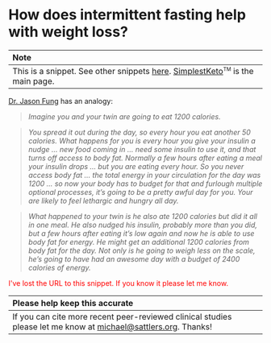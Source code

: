 # How does intermittent fasting help with weight loss?

| Note |
| :--- |
| This is a snippet. See other snippets [here](https://github.com/mickeys/lose-weight-keto/tree/master/snippets). [SimplestKeto](https://github.com/mickeys/lose-weight-keto/blob/master/simplest-keto-how-to-start.md)<sup><font size="-2">TM</font></sup> is the main page. |

<a href="https://twitter.com/drjasonfung">Dr. Jason Fung</a> has an analogy:

> _Imagine you and your twin are going to eat 1200 calories._

> _You spread it out during the day, so every hour you eat another 50 calories. What happens for you is every hour you give your insulin a nudge … new food coming in … need some insulin to use it, and that turns off access to body fat. Normally a few hours after eating a meal your insulin drops … but you are eating every hour. So you never access body fat … the total energy in your circulation for the day was 1200 … so now your body has to budget for that and furlough multiple optional processes, it’s going to be a pretty awful day for you. Your are likely to feel lethargic and hungry all day._

> _What happened to your twin is he also ate 1200 calories but did it all in one meal. He also nudged his insulin, probably more than you did, but a few hours after eating it’s low again and now he is able to use body fat for energy. He might get an additional 1200 calories from body fat for the day. Not only is he going to weigh less on the scale, he’s going to have had an awesome day with a budget of 2400 calories of energy._

<font color="red">I've lost the URL to this snippet. If you know it please let me know.</font>

| Please help keep this accurate |
| :--- |
| If you can cite more recent peer-reviewed clinical studies please let me know at  <a href='&#109;ai&#108;to&#58;&#109;%69c%68&#97;el%&#52;0&#115;&#97;&#116;&#116;le&#37;&#55;2&#115;&#37;2E&#37;6F%72&#103;'>mich&#97;&#101;&#108;&#64;sa&#116;tler&#115;&#46;org</a>. Thanks!